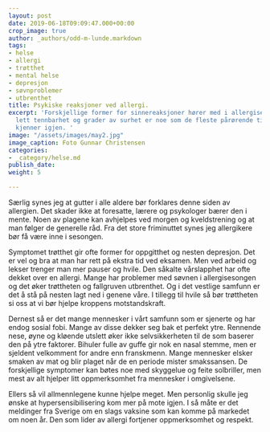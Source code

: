 ```yaml
---
layout: post
date: 2019-06-18T09:09:47.000+00:00
crop_image: true
author: _authors/odd-m-lunde.markdown
tags:
- helse
- allergi
- trøtthet
- mental helse
- depresjon
- søvnproblemer
- utbrenthet
title: Psykiske reaksjoner ved allergi.
excerpt: 'Forskjellige former for sinnereaksjoner hører med i allergisesongen. Irriterthet,
  lett tennbarhet og grader av surhet er noe som de fleste pårørende til allergikere
  kjenner igjen. '
image: "/assets/images/may2.jpg"
image_caption: Foto Gunnar Christensen
categories:
- _category/helse.md
publish_date: 
weight: 5

---
```

Særlig synes jeg at gutter i alle aldere bør forklares denne siden av allergien. Det skader ikke at foresatte, lærere og psykologer bærer den i mente. Noen av plagene kan avhjelpes ved morgen og kveldstrening og at man følger de generelle råd. Fra det store friminuttet synes jeg allergikere bør få være inne i sesongen.

Symptomet trøtthet gir ofte former for oppgitthet og nesten depresjon. Det er vel og bra at man har rett på ekstra tid ved eksamen. Men ved arbeid og lekser trenger man mer pauser og hvile. Den såkalte vårslapphet har ofte dekket over en allergi. Mange har problemer med søvnen i allergisesongen og det øker trøttheten og fallgruven utbrenthet. Og i det vestlige samfunn er det å stå på nesten lagt ned i genene våre. I tillegg til hvile så bør trøttheten si oss at vi bør hjelpe kroppens motstandskraft.

Dernest så er det mange mennesker i vårt samfunn som er sjenerte og har endog sosial fobi. Mange av disse dekker seg bak et perfekt ytre. Rennende nese, øyne og kløende utslett øker ikke selvsikkerheten til de som baserer den på ytre faktorer. Bihuler fulle av guffe gir nok en nasal stemme, men er sjeldent velkomment for andre enn franskmenn. Mange mennesker elsker smaken av mat og blir plaget når de en periode mister smakssansen. De forskjellige symptomer kan bøtes noe med skyggelue og feite solbriller, men mest av alt hjelper litt oppmerksomhet fra mennesker i omgivelsene.

Ellers så vil allmennlegene kunne hjelpe meget. Men personlig skulle jeg ønske at hypersensibilisering kom mer på mote igjen. I så måte er det meldinger fra Sverige om en slags vaksine som kan komme på markedet om noen år. Den som lider av allergi fortjener oppmerksomhet og respekt.